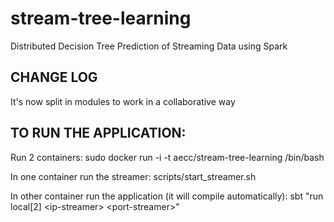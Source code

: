 stream-tree-learning
====================

Distributed Decision Tree Prediction of Streaming Data using Spark

CHANGE LOG
----------

It's now split in modules to work in a collaborative way


TO RUN THE APPLICATION:
----------------------

Run 2 containers:
	sudo docker run -i -t aecc/stream-tree-learning /bin/bash

In one container run the streamer:
	scripts/start_streamer.sh <port> 

In other container run the application (it will compile automatically):
	sbt "run local[2] \<ip-streamer> \<port-streamer>"


